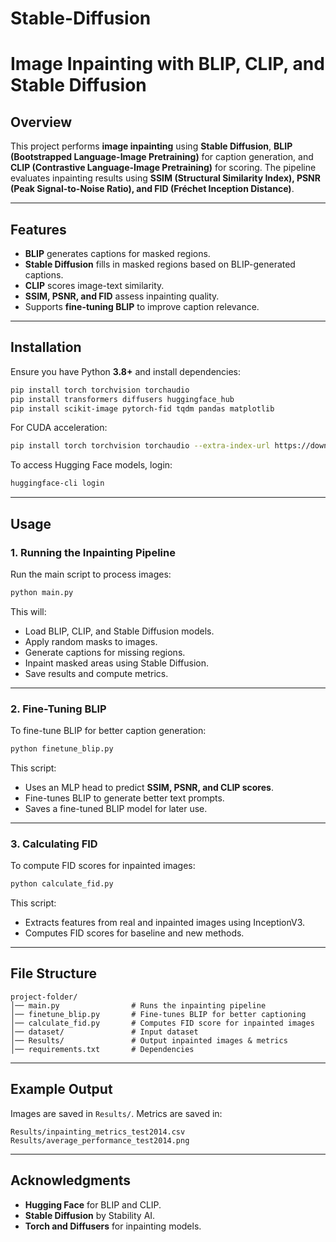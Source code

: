 # Stable-Diffusion
# Image Inpainting with BLIP, CLIP, and Stable Diffusion

## Overview
This project performs **image inpainting** using **Stable Diffusion**, **BLIP (Bootstrapped Language-Image Pretraining)** for caption generation, and **CLIP (Contrastive Language-Image Pretraining)** for scoring. The pipeline evaluates inpainting results using **SSIM (Structural Similarity Index), PSNR (Peak Signal-to-Noise Ratio), and FID (Fréchet Inception Distance)**.

---

## Features
- **BLIP** generates captions for masked regions.
- **Stable Diffusion** fills in masked regions based on BLIP-generated captions.
- **CLIP** scores image-text similarity.
- **SSIM, PSNR, and FID** assess inpainting quality.
- Supports **fine-tuning BLIP** to improve caption relevance.

---

## Installation
Ensure you have Python **3.8+** and install dependencies:

```bash
pip install torch torchvision torchaudio
pip install transformers diffusers huggingface_hub
pip install scikit-image pytorch-fid tqdm pandas matplotlib
```

For CUDA acceleration:
```bash
pip install torch torchvision torchaudio --extra-index-url https://download.pytorch.org/whl/cu118
```

To access Hugging Face models, login:
```bash
huggingface-cli login
```

---

## Usage

### **1. Running the Inpainting Pipeline**
Run the main script to process images:
```bash
python main.py
```
This will:
- Load BLIP, CLIP, and Stable Diffusion models.
- Apply random masks to images.
- Generate captions for missing regions.
- Inpaint masked areas using Stable Diffusion.
- Save results and compute metrics.

---

### **2. Fine-Tuning BLIP**
To fine-tune BLIP for better caption generation:
```bash
python finetune_blip.py
```
This script:
- Uses an MLP head to predict **SSIM, PSNR, and CLIP scores**.
- Fine-tunes BLIP to generate better text prompts.
- Saves a fine-tuned BLIP model for later use.

---

### **3. Calculating FID**
To compute FID scores for inpainted images:
```bash
python calculate_fid.py
```
This script:
- Extracts features from real and inpainted images using InceptionV3.
- Computes FID scores for baseline and new methods.

---

## File Structure
```
project-folder/
│── main.py                # Runs the inpainting pipeline
│── finetune_blip.py       # Fine-tunes BLIP for better captioning
│── calculate_fid.py       # Computes FID score for inpainted images
│── dataset/               # Input dataset
│── Results/               # Output inpainted images & metrics
│── requirements.txt       # Dependencies
```

---

## Example Output
Images are saved in `Results/`. Metrics are saved in:
```
Results/inpainting_metrics_test2014.csv
Results/average_performance_test2014.png
```

---

## Acknowledgments

- **Hugging Face** for BLIP and CLIP.
- **Stable Diffusion** by Stability AI.
- **Torch and Diffusers** for inpainting models.



